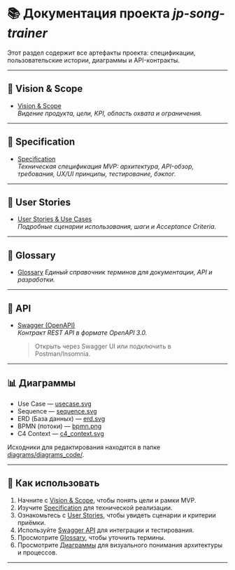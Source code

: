 # 📚 Документация проекта *jp-song-trainer*

Этот раздел содержит все артефакты проекта: спецификации, пользовательские истории, диаграммы и API-контракты.

---

## 🔭 Vision & Scope
- [Vision & Scope](vision_and_scope.md)  
  *Видение продукта, цели, KPI, область охвата и ограничения.*

---

## 📝 Specification
- [Specification](specification.md)  
  *Техническая спецификация MVP: архитектура, API-обзор, требования, UX/UI принципы, тестирование, бэклог.*

---

## 👤 User Stories
- [User Stories & Use Cases](user_stories.md)  
  *Подробные сценарии использования, шаги и Acceptance Criteria.*

---

## 📖 Glossary

- [Glossary](glossary.md)
  *Единый справочник терминов для документации, API и разработки.*

---

## 🔌 API
- [Swagger (OpenAPI)](api/swagger.yaml)  
  *Контракт REST API в формате OpenAPI 3.0.*  
  > Открыть через Swagger UI или подключить в Postman/Insomnia.  

---

## 📊 Диаграммы
- Use Case — [usecase.svg](diagrams/usecase.svg)  
- Sequence — [sequence.svg](diagrams/sequence.svg)  
- ERD (База данных) — [erd.svg](diagrams/erd.svg)  
- BPMN (потоки) — [bpmn.png](diagrams/bpmn.png)  
- C4 Context — [c4_context.svg](diagrams/c4_context.svg)  

Исходники для редактирования находятся в папке [diagrams/diagrams_code/](diagrams/diagrams_code/).

---

## 🚀 Как использовать
1. Начните с [Vision & Scope](vision_and_scope.md), чтобы понять цели и рамки MVP.  
2. Изучите [Specification](specification.md) для технической реализации.  
3. Ознакомьтесь с [User Stories](user_stories.md), чтобы увидеть сценарии и критерии приёмки.  
4. Используйте [Swagger API](api/swagger.yaml) для интеграции и тестирования.
5. Просмотрите [Glossary](glossary.md), чтобы уточнить термины.
6. Просмотрите [Диаграммы](diagrams/) для визуального понимания архитектуры и процессов.  

---